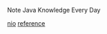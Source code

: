 Note Java Knowledge Every Day

[nio](/src/Baisc/nio/NIO.md)
[reference](/src/Baisc/reference/Reference.md)